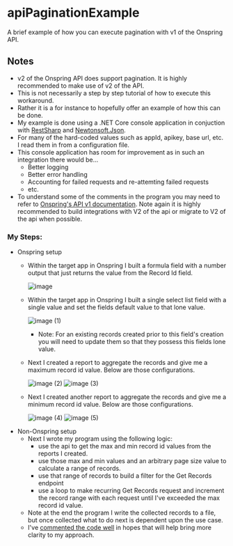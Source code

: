 # apiPaginationExample
A brief example of how you can execute pagination with v1 of the Onspring API.

## Notes
- v2 of the Onspring API does support pagination. It is highly recommended to make use of v2 of the API.
- This is not necessarily a step by step tutorial of how to execute this workaround.
- Rather it is a for instance to hopefully offer an example of how this can be done.
- My example is done using a .NET Core console application in conjuction with [RestSharp](https://restsharp.dev/) and [Newtonsoft.Json](https://www.newtonsoft.com/json).
- For many of the hard-coded values such as appId, apikey, base url, etc. I read them in from a configuration file.
- This console application has room for improvement as in such an integration there would be...
  - Better logging
  - Better error handling
  - Accounting for failed requests and re-attemting failed requests
  - etc.
- To understand some of the comments in the program you may need to refer to [Onspring's API v1 documentation](https://software.onspring.com/hubfs/Training/Admin%20Guide%20-%20API.pdf). Note again it is highly recommended to build integrations with V2 of the api or migrate to V2 of the api when possible.

### My Steps:
- Onspring setup
  - Within the target app in Onspring I built a formula field with a number output that just returns the value from the Record Id field.

    ![image](https://user-images.githubusercontent.com/65925598/157813801-00b7cc90-e3a8-4ff8-8482-444dd4230e1a.png)
  - Within the target app in Onspring I built a single select list field with a single value and set the fields default value to that lone value.
 
    ![image (1)](https://user-images.githubusercontent.com/65925598/157813952-1e2aa12b-c0d6-4c23-86c9-1ebfc3918780.png)
    - Note: For an existing records created prior to this field's creation you will need to update them so that they possess this fields lone value.
  - Next I created a report to aggregate the records and give me a maximum record id value. Below are those configurations.
 
    ![image (2)](https://user-images.githubusercontent.com/65925598/157814161-0a034871-c890-4081-a818-b1ec83195c4d.png)
    ![image (3)](https://user-images.githubusercontent.com/65925598/157814189-7af800b6-2671-45d8-8f74-0d1dc391d37c.png)
  - Next I created another report to aggregate the records and give me a minimum record id value. Below are those configurations.
    
    ![image (4)](https://user-images.githubusercontent.com/65925598/157814460-2d11b1cf-dff9-4adc-9035-26bd52f68f5c.png)
    ![image (5)](https://user-images.githubusercontent.com/65925598/157814483-a02640e1-c445-4bf1-8b0a-ce40a8343d9e.png)
- Non-Onspring setup
  - Next I wrote my program using the following logic:
    - use the api to get the max and min record id values from the reports I created.
    - use those max and min values and an arbitrary page size value to calculate a range of records.
    - use that range of records to build a filter for the Get Records endpoint
    - use a loop to make recurring Get Records request and increment the record range with each request until I've exceeded the max record id value.
  - Note at the end the program I write the collected records to a file, but once collected what to do next is dependent upon the use case.
  - I've [commented the code well](Program.cs) in hopes that will help bring more clarity to my approach.
